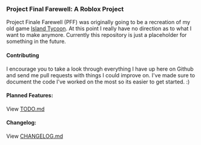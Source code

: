 ### Project Final Farewell: A Roblox Project
Project Finale Farewell (PFF) was originally going to be a recreation of my old game [Island Tycoon](http://www.roblox.com/Island-Tycoon-place?id=15541427).
At this point I really have no direction as to what I want to make anymore. Currently this repository is just a placeholder for something in the future.

#### Contributing
I encourage you to take a look through everything I have up here on Github and send me pull requests with things I could improve on.
I've made sure to document the code I've worked on the most so its easier to get started. :)

#### Planned Features:
View [TODO.md](https://github.com/VoxelDavid/pff/blob/master/TODO.md)

#### Changelog:
View [CHANGELOG.md](https://github.com/VoxelDavid/pff/blob/master/CHANGELOG.md)